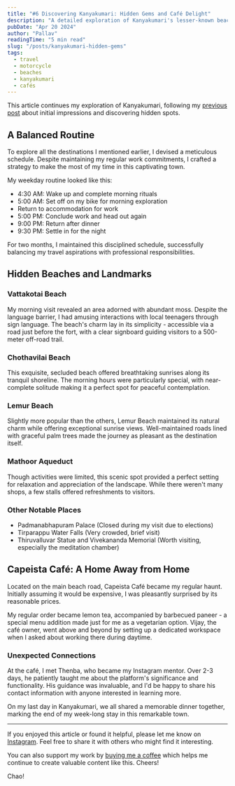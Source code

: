 ```yaml
---
title: "#6 Discovering Kanyakumari: Hidden Gems and Café Delight"
description: "A detailed exploration of Kanyakumari's lesser-known beaches, landmarks, and a special café that became a home away from home, featuring unique travel experiences and local connections."
pubDate: "Apr 20 2024"
author: "Pallav"
readingTime: "5 min read"
slug: "/posts/kanyakumari-hidden-gems"
tags:
  - travel
  - motorcycle
  - beaches
  - kanyakumari
  - cafés
---
```


This article continues my exploration of Kanyakumari, following my [previous post](/blog/exploring-kanyakumari) about initial impressions and discovering hidden spots.

## A Balanced Routine

To explore all the destinations I mentioned earlier, I devised a meticulous schedule. Despite maintaining my regular work commitments, I crafted a strategy to make the most of my time in this captivating town.

My weekday routine looked like this:
- 4:30 AM: Wake up and complete morning rituals
- 5:00 AM: Set off on my bike for morning exploration
- Return to accommodation for work
- 5:00 PM: Conclude work and head out again
- 9:00 PM: Return after dinner
- 9:30 PM: Settle in for the night

For two months, I maintained this disciplined schedule, successfully balancing my travel aspirations with professional responsibilities.

## Hidden Beaches and Landmarks

### Vattakotai Beach
My morning visit revealed an area adorned with abundant moss. Despite the language barrier, I had amusing interactions with local teenagers through sign language. The beach's charm lay in its simplicity - accessible via a road just before the fort, with a clear signboard guiding visitors to a 500-meter off-road trail.

### Chothavilai Beach
This exquisite, secluded beach offered breathtaking sunrises along its tranquil shoreline. The morning hours were particularly special, with near-complete solitude making it a perfect spot for peaceful contemplation.

### Lemur Beach
Slightly more popular than the others, Lemur Beach maintained its natural charm while offering exceptional sunrise views. Well-maintained roads lined with graceful palm trees made the journey as pleasant as the destination itself.

### Mathoor Aqueduct
Though activities were limited, this scenic spot provided a perfect setting for relaxation and appreciation of the landscape. While there weren't many shops, a few stalls offered refreshments to visitors.

### Other Notable Places
- Padmanabhapuram Palace (Closed during my visit due to elections)
- Tirparappu Water Falls (Very crowded, brief visit)
- Thiruvalluvar Statue and Vivekananda Memorial (Worth visiting, especially the meditation chamber)

## Capeista Café: A Home Away from Home

Located on the main beach road, Capeista Café became my regular haunt. Initially assuming it would be expensive, I was pleasantly surprised by its reasonable prices.

My regular order became lemon tea, accompanied by barbecued paneer - a special menu addition made just for me as a vegetarian option. Vijay, the café owner, went above and beyond by setting up a dedicated workspace when I asked about working there during daytime.

### Unexpected Connections

At the café, I met Thenba, who became my Instagram mentor. Over 2-3 days, he patiently taught me about the platform's significance and functionality. His guidance was invaluable, and I'd be happy to share his contact information with anyone interested in learning more.

On my last day in Kanyakumari, we all shared a memorable dinner together, marking the end of my week-long stay in this remarkable town.

---

If you enjoyed this article or found it helpful, please let me know on [Instagram](https://www.instagram.com/pallav_jha26/). Feel free to share it with others who might find it interesting.

You can also support my work by [buying me a coffee](https://buymeacoffee.com/pallavjha) which helps me continue to create valuable content like this. Cheers!

Chao!